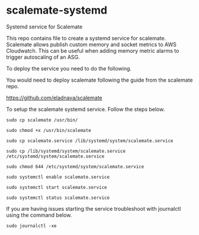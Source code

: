 # scalemate-systemd
Systemd service for Scalemate

This repo contains file to create a systemd service for scalemate. Scalemate allows publish custom memory and socket metrics to AWS Cloudwatch. This can be useful when adding memory metric alarms to trigger autoscaling of an ASG.

To deploy the service you need to do the following.

You would need to deploy scalemate following the guide from the scalemate repo.

https://github.com/eladnava/scalemate

To setup the scalemate systemd service. Follow the steps below.

```
sudo cp scalemate /usr/bin/

sudo chmod +x /usr/bin/scalemate

sudo cp scalemate.service /lib/systemd/system/scalemate.service

sudo cp /lib/systemd/system/scalemate.service /etc/systemd/system/scalemate.service

sudo chmod 644 /etc/systemd/system/scalemate.service

sudo systemctl enable scalemate.service

sudo systemctl start scalemate.service

sudo systemctl status scalemate.service

```

If you are having issues starting the service troubleshoot with journalctl using the command below.


``` sudo journalctl -xe ```




